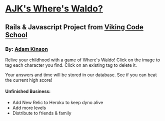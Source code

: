 [AJK's Where's Waldo?][1]
====================

Rails & Javascript Project from [Viking Code School][2]
--------------------------------------


### By: [Adam Kinson][3]

Relive your childhood with a game of Where's Waldo!  Click on the image to tag each character you find.  Click on an existing tag to delete it.

Your answers and time will be stored in our database.  See if you can beat the current high score!


#### Unfinished Business:
* Add New Relic to Heroku to keep dyno alive
* Add more levels
* Distribute to friends & family

[1]: http://ajk-waldo.herokuapp.com
[2]: http://www.vikingcodeschool.com
[3]: https://github.com/kinsona/project_wheres_waldo
